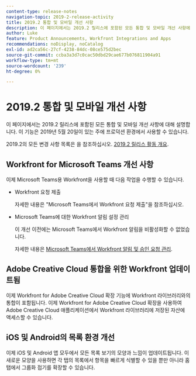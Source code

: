 ```yaml
---
content-type: release-notes
navigation-topic: 2019-2-release-activity
title: 2019.2 통합 및 모바일 개선 사항
description: 이 페이지에서는 2019.2 릴리스에 포함된 모든 통합 및 모바일 개선 사항에 대해 설명합니다. 이 기능은 2019년 5월 20일이 있는 주에 프로덕션 환경에서 사용할 수 있습니다.
author: Luke
feature: Product Announcements, Workfront Integrations and Apps
recommendations: noDisplay, noCatalog
exl-id: ad2ca56c-27cf-4238-84dc-08ce575d2bec
source-git-commit: ccba3a3d7c0cac50dbd29cae677b076811904a91
workflow-type: tm+mt
source-wordcount: '239'
ht-degree: 0%

---
```


# 2019.2 통합 및 모바일 개선 사항

이 페이지에서는 2019.2 릴리스에 포함된 모든 통합 및 모바일 개선 사항에 대해 설명합니다. 이 기능은 2019년 5월 20일이 있는 주에 프로덕션 환경에서 사용할 수 있습니다.

2019.2의 모든 변경 사항 목록은 을 참조하십시오. [2019.2 릴리스 활동 개요](../../../../product-announcements/product-releases/quarterly-release-archive/2019.2-release-activity/2019.2-release-activity-overview.md).

## Workfront for Microsoft Teams 개선 사항

이제 Microsoft Teams용 Workfront을 사용할 때 다음 작업을 수행할 수 있습니다.

* Workfront 요청 제출

  자세한 내용은 &quot;Microsoft Teams에서 Workfront 요청 제출&quot;을 참조하십시오.

* Microsoft Teams에 대한 Workfront 알림 설정 관리

  이 개선 이전에는 Microsoft Teams에서 Workfront 알림을 비활성화할 수 없었습니다.

  자세한 내용은 [Microsoft Teams에서 Workfront 알림 및 승인 요청 관리](../../../../workfront-integrations-and-apps/using-workfront-with-microsoft-teams/manage-wf-notifications-approval-requests-ms-teams.md).

## Adobe Creative Cloud 통합을 위한 Workfront 업데이트됨

이제 Workfront for Adobe Creative Cloud 확장 기능에 Workfront 라이브러리와의 통합이 포함됩니다. 이제 Workfront for Adobe Creative Cloud 확장을 사용하여 Adobe Creative Cloud 애플리케이션에서 Workfront 라이브러리에 저장된 자산에 액세스할 수 있습니다.

## iOS 및 Android의 목록 환경 개선

이제 iOS 및 Android 앱 모두에서 모든 목록 보기의 모양과 느낌이 업데이트됩니다. 이 새로운 모양을 사용하면 각 탭의 목록에서 항목을 빠르게 식별할 수 있을 뿐만 아니라 홈 탭에서 그룹화 접기를 확장할 수 있습니다.

